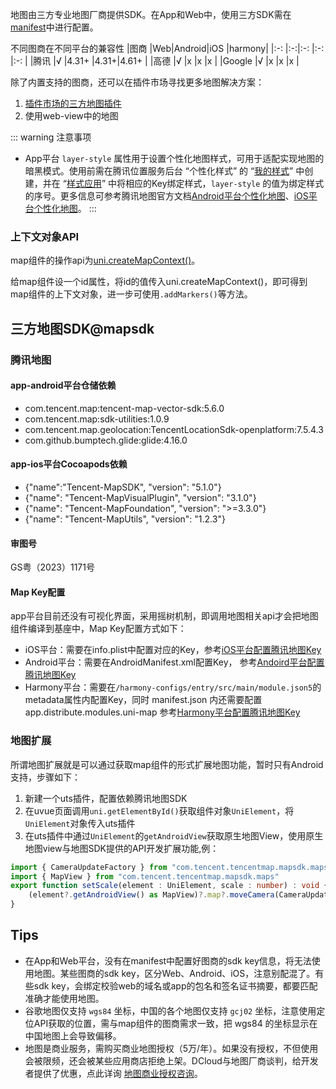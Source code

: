 <!-- ## map -->

<!-- UTSCOMJSON.map.name -->

<!-- UTSCOMJSON.map.description -->

地图由三方专业地图厂商提供SDK。在App和Web中，使用三方SDK需在[manifest](../collocation/manifest.md)中进行配置。

<!-- UTSCOMJSON.map.compatibility -->

不同图商在不同平台的兼容性
|图商		|Web|Android|iOS	|harmony|
|:-:		|:-:|:-:		|:-:	|:-:		|
|腾讯		|√	|4.31+	|4.31+|4.61+	|
|高德		|√	|x			|x		|x			|
|Google	|√	|x			|x		|x			|

除了内置支持的图商，还可以在插件市场寻找更多地图解决方案：
1. [插件市场的三方地图插件](https://ext.dcloud.net.cn/search?q=%E5%9C%B0%E5%9B%BE&orderBy=Relevance&uni-appx=1)
2. 使用web-view中的地图

<!-- UTSCOMJSON.map.attribute -->

<!-- UTSCOMJSON.map.event -->

<!-- UTSCOMJSON.map.component_type -->

<!-- UTSCOMJSON.map.children -->

::: warning 注意事项
- App平台 `layer-style` 属性用于设置个性化地图样式，可用于适配实现地图的暗黑模式。使用前需在腾讯位置服务后台 “个性化样式” 的 “[我的样式](https://lbs.qq.com/dev/console/custom/mapStyle)” 中创建，并在 “[样式应用](https://lbs.qq.com/dev/console/custom/apply)” 中将相应的Key绑定样式，`layer-style` 的值为绑定样式的序号。更多信息可参考腾讯地图官方文档[Android平台个性化地图](https://lbs.qq.com/mobile/androidMapSDK/developerGuide/personalized)、[iOS平台个性化地图](https://lbs.qq.com/mobile/iOSMapSDK/mapGuide/mapStyle)。
:::

### 上下文对象API

map组件的操作api为[uni.createMapContext()](../api/create-map-context.md)。

给map组件设一个id属性，将id的值传入uni.createMapContext()，即可得到map组件的上下文对象，进一步可使用`.addMarkers()`等方法。


<!-- UTSCOMJSON.map.example -->

## 三方地图SDK@mapsdk  

### 腾讯地图

#### app-android平台仓储依赖
- com.tencent.map:tencent-map-vector-sdk:5.6.0
- com.tencent.map:sdk-utilities:1.0.9
- com.tencent.map.geolocation:TencentLocationSdk-openplatform:7.5.4.3
- com.github.bumptech.glide:glide:4.16.0

#### app-ios平台Cocoapods依赖
- {"name":"Tencent-MapSDK", "version": "5.1.0"}
- {"name": "Tencent-MapVisualPlugin", "version": "3.1.0"}
- {"name": "Tencent-MapFoundation", "version": ">=3.3.0"}
- {"name": "Tencent-MapUtils", "version": "1.2.3"}

#### 审图号

GS粤（2023）1171号

#### Map Key配置

app平台目前还没有可视化界面，采用摇树机制，即调用地图相关api才会把地图组件编译到基座中，Map Key配置方式如下：

- iOS平台：需要在info.plist中配置对应的Key，参考[iOS平台配置腾讯地图Key](../collocation/manifest-modules.md#uni-map-tencent-ios-key)
- Android平台：需要在AndroidManifest.xml配置Key， 参考[Andoird平台配置腾讯地图Key](../collocation/manifest-modules.md#uni-map-tencent-android-key)
- Harmony平台：需要在`/harmony-configs/entry/src/main/module.json5`的metadata属性内配置Key，同时 manifest.json 内还需要配置 app.distribute.modules.uni-map 参考[Harmony平台配置腾讯地图Key](../collocation/manifest-modules.md#uni-map-tencent-harmony-key)

### 地图扩展

所谓地图扩展就是可以通过获取map组件的形式扩展地图功能，暂时只有Android支持，步骤如下：

1. 新建一个uts插件，配置依赖腾讯地图SDK 
2. 在uvue页面调用`uni.getElementById()`获取组件对象`UniElement`，将`UniElement`对象传入uts插件
3. 在uts插件中通过`UniElement`的`getAndroidView`获取原生地图View，使用原生地图view与地图SDK提供的API开发扩展功能,例：

```ts
import { CameraUpdateFactory } from "com.tencent.tencentmap.mapsdk.maps"
import { MapView } from "com.tencent.tencentmap.mapsdk.maps"
export function setScale(element : UniElement, scale : number) : void {
	(element?.getAndroidView() as MapView)?.map?.moveCamera(CameraUpdateFactory.zoomTo(scale.toFloat()));
}
```


## Tips
- 在App和Web平台，没有在manifest中配置好图商的sdk key信息，将无法使用地图。某些图商的sdk key，区分Web、Android、iOS，注意别配混了。有些sdk key，会绑定校验web的域名或app的包名和签名证书摘要，都要匹配准确才能使用地图。
- 谷歌地图仅支持 `wgs84` 坐标，中国的各个地图仅支持 `gcj02` 坐标，注意使用定位API获取的位置，需与map组件的图商需求一致，把 wgs84 的坐标显示在中国地图上会导致偏移。
- 地图是商业服务，需购买商业地图授权（5万/年）。如果没有授权，不但使用会被限频，还会被某些应用商店拒绝上架。DCloud与地图厂商谈判，给开发者提供了优惠，点此详询 [地图商业授权咨询](https://ask.dcloud.net.cn/explore/map/)。

<!-- UTSCOMJSON.map.reference -->

